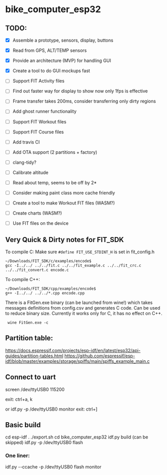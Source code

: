# bike_computer_esp32

## TODO:
- [x] Assemble a prototype, sensors, display, buttons
- [x] Read from GPS, ALT/TEMP sensors
- [x] Provide an architecture (MVP) for handling GUI
- [x] Create a tool to do GUI mockups fast
- [ ] Support FIT Activity files
- [ ] Find out faster way for display to show now only 1fps is effective
- [ ] Frame transfer takes 200ms, consider transferring only dirty regions
- [ ] Add ghost runner functionality
- [ ] Support FIT Workout files
- [ ] Support FIT Course files
- [ ] Add travis CI
- [ ] Add OTA support (2 partitions + factory)
- [ ] clang-tidy?
- [ ] Calibrate altitude
- [ ] Read about temp, seems to be off by 2*
- [ ] Consider making paint class more cache friendly
- [ ] Create a tool to make Workout FIT files (WASM?)
- [ ] Create charts (WASM?)
- [ ] Use FIT files on the device


## Very Quick & Dirty notes for FIT_SDK
To compile C:
Make sure ```#define FIT_USE_STDINT_H``` is set in fit_config.h

```
~/Downloads/FIT_SDK/c/examples/encode$
gcc -I../../ ../../fit.c ../../fit_example.c ../../fit_crc.c ../../fit_convert.c encode.c
```

To compile C++:
```
~/Downloads/FIT_SDK/cpp/examples/encode$
g++ -I../../ ../../*.cpp encode.cpp
```

There is a FitGen.exe binary (can be launched from wine!) which takes messages definitions from config.csv and generates C code. Can be used to reduce binary size. Currently it works only for C, it has no effect on C++.
```
 wine FitGen.exe -c
```
## Partition table:
https://docs.espressif.com/projects/esp-idf/en/latest/esp32/api-guides/partition-tables.html
https://github.com/espressif/esp-idf/blob/master/examples/storage/spiffs/main/spiffs_example_main.c

## Connect to uart
screen /dev/ttyUSB0 115200

exit: ctrl+a, k

or
idf.py -p /dev/ttyUSB0 monitor
exit: ctrl+]
## Basic build
cd esp-idf
. ./export.sh
cd bike_computer_esp32
idf.py build (can be skipped)
idf.py -p /dev/ttyUSB0 flash

### One liner:
idf.py --ccache -p /dev/ttyUSB0 flash  monitor
